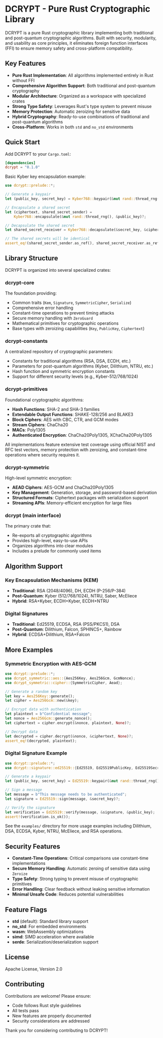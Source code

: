 # DCRYPT - Pure Rust Cryptographic Library

DCRYPT is a pure Rust cryptographic library implementing both traditional and post-quantum cryptographic algorithms. Built with security, modularity, and usability as core principles, it eliminates foreign function interfaces (FFI) to ensure memory safety and cross-platform compatibility.

## Key Features

- **Pure Rust Implementation**: All algorithms implemented entirely in Rust without FFI
- **Comprehensive Algorithm Support**: Both traditional and post-quantum cryptography
- **Modular Architecture**: Organized as a workspace with specialized crates
- **Strong Type Safety**: Leverages Rust's type system to prevent misuse
- **Memory Protection**: Automatic zeroizing for sensitive data
- **Hybrid Cryptography**: Ready-to-use combinations of traditional and post-quantum algorithms
- **Cross-Platform**: Works in both `std` and `no_std` environments

## Quick Start

Add DCRYPT to your `Cargo.toml`:

```toml
[dependencies]
dcrypt = "0.1.0"
```

Basic Kyber key encapsulation example:

```rust
use dcrypt::prelude::*;

// Generate a keypair
let (public_key, secret_key) = Kyber768::keypair(&mut rand::thread_rng())?;

// Encapsulate a shared secret
let (ciphertext, shared_secret_sender) = 
    Kyber768::encapsulate(&mut rand::thread_rng(), &public_key)?;

// Decapsulate the shared secret
let shared_secret_receiver = Kyber768::decapsulate(&secret_key, &ciphertext)?;

// The shared secrets will be identical
assert_eq!(shared_secret_sender.as_ref(), shared_secret_receiver.as_ref());
```

## Library Structure

DCRYPT is organized into several specialized crates:

### dcrypt-core

The foundation providing:
- Common traits (`Kem`, `Signature`, `SymmetricCipher`, `Serialize`)
- Comprehensive error handling
- Constant-time operations to prevent timing attacks
- Secure memory handling with `ZeroGuard`
- Mathematical primitives for cryptographic operations
- Base types with zeroizing capabilities (`Key`, `PublicKey`, `Ciphertext`)

### dcrypt-constants

A centralized repository of cryptographic parameters:
- Constants for traditional algorithms (RSA, DSA, ECDH, etc.)
- Parameters for post-quantum algorithms (Kyber, Dilithium, NTRU, etc.)
- Hash function and symmetric encryption constants
- Support for different security levels (e.g., Kyber-512/768/1024)

### dcrypt-primitives

Foundational cryptographic algorithms:
- **Hash Functions**: SHA-2 and SHA-3 families
- **Extendable Output Functions**: SHAKE-128/256 and BLAKE3
- **Block Ciphers**: AES with CBC, CTR, and GCM modes
- **Stream Ciphers**: ChaCha20
- **MACs**: Poly1305
- **Authenticated Encryption**: ChaCha20Poly1305, XChaCha20Poly1305

All implementations feature extensive test coverage using official NIST and RFC test vectors, memory protection with zeroizing, and constant-time operations where security requires it.

### dcrypt-symmetric

High-level symmetric encryption:
- **AEAD Ciphers**: AES-GCM and ChaCha20Poly1305
- **Key Management**: Generation, storage, and password-based derivation
- **Structured Formats**: Ciphertext packages with serialization support
- **Streaming APIs**: Memory-efficient encryption for large files

### dcrypt (main interface)

The primary crate that:
- Re-exports all cryptographic algorithms
- Provides high-level, easy-to-use APIs
- Organizes algorithms into clear modules
- Includes a prelude for commonly used items

## Algorithm Support

### Key Encapsulation Mechanisms (KEM)
- **Traditional**: RSA (2048/4096), DH, ECDH (P-256/P-384)
- **Post-Quantum**: Kyber (512/768/1024), NTRU, Saber, McEliece
- **Hybrid**: RSA+Kyber, ECDH+Kyber, ECDH+NTRU

### Digital Signatures
- **Traditional**: Ed25519, ECDSA, RSA (PSS/PKCS1), DSA
- **Post-Quantum**: Dilithium, Falcon, SPHINCS+, Rainbow
- **Hybrid**: ECDSA+Dilithium, RSA+Falcon

## More Examples

### Symmetric Encryption with AES-GCM

```rust
use dcrypt::prelude::*;
use dcrypt_symmetric::aes::{Aes256Key, Aes256Gcm, GcmNonce};
use dcrypt_symmetric::cipher::{SymmetricCipher, Aead};

// Generate a random key
let key = Aes256Key::generate();
let cipher = Aes256Gcm::new(&key);

// Encrypt data with authentication
let plaintext = b"Confidential message";
let nonce = Aes256Gcm::generate_nonce();
let ciphertext = cipher.encrypt(&nonce, plaintext, None)?;

// Decrypt data
let decrypted = cipher.decrypt(&nonce, &ciphertext, None)?;
assert_eq!(decrypted, plaintext);
```

### Digital Signature Example

```rust
use dcrypt::prelude::*;
use dcrypt::signature::ed25519::{Ed25519, Ed25519PublicKey, Ed25519SecretKey};

// Generate a keypair
let (public_key, secret_key) = Ed25519::keypair(&mut rand::thread_rng())?;

// Sign a message
let message = b"This message needs to be authenticated";
let signature = Ed25519::sign(message, &secret_key)?;

// Verify the signature
let verification = Ed25519::verify(message, &signature, &public_key);
assert!(verification.is_ok());
```

See the `examples/` directory for more usage examples including Dilithium, DSA, ECDSA, Kyber, NTRU, McEliece, and RSA operations.

## Security Features

- **Constant-Time Operations**: Critical comparisons use constant-time implementations
- **Secure Memory Handling**: Automatic zeroing of sensitive data using `Zeroize`
- **Type Safety**: Strong typing to prevent misuse of cryptographic primitives
- **Error Handling**: Clear feedback without leaking sensitive information
- **Minimal Unsafe Code**: Reduces potential vulnerabilities

## Feature Flags

- **std** (default): Standard library support
- **no_std**: For embedded environments
- **wasm**: WebAssembly optimizations
- **simd**: SIMD acceleration where available
- **serde**: Serialization/deserialization support

## License

Apache License, Version 2.0

## Contributing

Contributions are welcome! Please ensure:
- Code follows Rust style guidelines
- All tests pass
- New features are properly documented
- Security considerations are addressed

Thank you for considering contributing to DCRYPT!